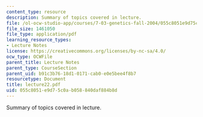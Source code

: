 ```yaml
---
content_type: resource
description: Summary of topics covered in lecture.
file: /ol-ocw-studio-app/courses/7-03-genetics-fall-2004/055c8051e9d75c0ab058840daf884b8d_lecture22.pdf
file_size: 1461050
file_type: application/pdf
learning_resource_types:
- Lecture Notes
license: https://creativecommons.org/licenses/by-nc-sa/4.0/
ocw_type: OCWFile
parent_title: Lecture Notes
parent_type: CourseSection
parent_uid: b91c3b76-18d1-0171-cab0-e0e5bee4f8b7
resourcetype: Document
title: lecture22.pdf
uid: 055c8051-e9d7-5c0a-b058-840daf884b8d
---
```

Summary of topics covered in lecture.